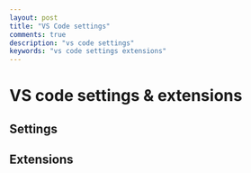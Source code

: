 ```yaml
---
layout: post
title: "VS Code settings"
comments: true
description: "vs code settings"
keywords: "vs code settings extensions"
---
```


# VS code settings & extensions

## Settings

## Extensions